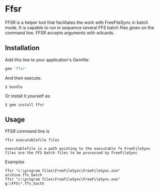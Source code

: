 # Ffsr

FFSR is a helper tool that facilitates the work with FreeFileSync in batch mode. It is capable to run in sequence several FFS batch files given on the command line. FFSR accepts arguments with wilcards.

## Installation

Add this line to your application's Gemfile:

```ruby
gem 'ffsr'
```

And then execute:

    $ bundle

Or install it yourself as:

    $ gem install ffsr

## Usage

FFSR command line is

	ffsr executablefile files

	executablefile is a path pointing to the executable fo FreeFileSync
	files are the FFS batch files to be processed by FreeFileSync

Examples

	ffsr "c:\program files\FreeFileSync\FreeFileSync.exe" archive.ffs_batch
	ffsr "c:\program files\FreeFileSync\FreeFileSync.exe" g:\FFS\*.ffs_bacth
